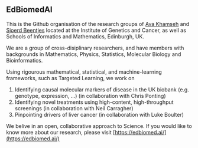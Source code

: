 ## EdBiomedAI

This is the Github organisation of the research groups of [Ava Khamseh](https://www.ed.ac.uk/mrc-human-genetics-unit/research/ava-khamseh-research-group)
 and [Sjoerd Beentjes](https://www.ed.ac.uk/mrc-human-genetics-unit/research/sjoerd-beentjes-affiliate) located at the Institute of Genetics and Cancer, as well as Schools of Informatics and Mathematics, Edinburgh, UK.
 
 We are a group of cross-disiplinary researchers, and have members with backgrounds in Mathematics, Physics, Statistics, Molecular Biology and Bioinformatics.
 
 Using rigourous mathematical, statistical, and machine-learning frameworks, such as Targeted Learning, we work on
 
 1. Identifying causal molecular markers of disease in the UK biobank (e.g. genotype, expression, ...) (in collaboration with Chris Ponting)
 2. Identifying novel treatments using high-content, high-throughput screenings (in collaboration with Neil Carragher)
 3. Pinpointing drivers of liver cancer (in collaboration with Luke Boulter)

We belive in an open, collaborative approach to Science.
If you would like to know more about our research, please visit [https://edbiomed.ai/](https://edbiomed.ai/)
